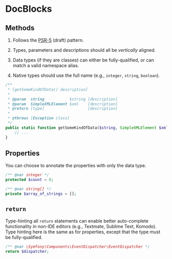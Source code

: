 # DocBlocks

## Methods

1. Follows the [PSR-5](http://j.mp/psr-5) (draft) pattern.

2. Types, parameters and descriptions should all be _vertically_ aligned.

3. Data types (if they are classes) can either be fully-qualified, or can match a valid namespace alias.

4. Native types should use the full name (e.g., `integer`, `string`, `boolean`).

```php
/**
 * [getSomeKindOfData() description]
 * 
 * @param  string           $string [description]
 * @param  SimpleXMLElement $xml    [description]
 * @return [type]                   [description]
 * 
 * @throws [Exception class]
 */
public static function getSomeKindOfData($string, SimpleXMLElement $xml) {
    // ...
}
```

## Properties

You can choose to annotate the properties with only the data type.

```php
/** @var integer */
protected $count = 0;

/** @var string[] */
private $array_of_strings = [];
```

## `return`

Type-hinting all `return` statements can enable better auto-complete functionality in non-IDE editors (e.g., Textmate, Sublime Text, Komodo). Type hinting here is the same as for properties, except that the type must be fully-qualified.

```php
/** @var \Symfony\Components\EventDispatcher\EventDispatcher */
return $dispatcher;
```
